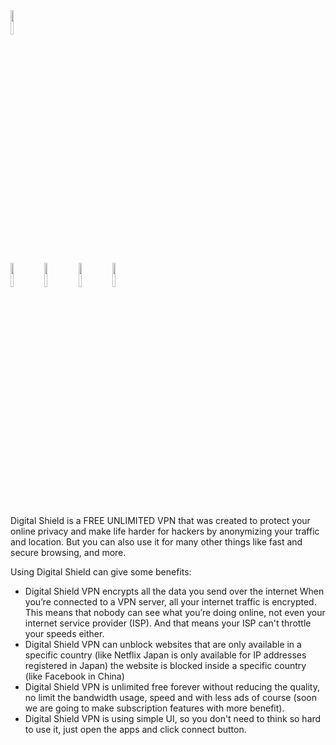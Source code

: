 <img src="https://play-lh.googleusercontent.com/NDE-4I0wEyqdYs7S_8xok_ths4X7Xdh34Ckq8TfuR2WKqdyi8--wPzC0gGlYa-0kZ9ms=w480-h960-rw" width="10%">



<img src="https://play-lh.googleusercontent.com/4tOrdJRtykP9l25AvlVv1lVtuSWwCa9Ls22ZDZ7LqdDW5KYnXqphxEsNsJoV0TFGrg=w526-h296-rw" width="10%"> <img src="https://play-lh.googleusercontent.com/HHJXM9-xSppEYEqejJkboiTZv7BfAbSx8TD_KCDU4IhYgqONZ8sNU6mvmMAlJMHpaLo1=w526-h296-rw" width="10%"> <img src="https://play-lh.googleusercontent.com/h57P0yuu0lW_kBgM0maHUsRkO5oRPtaAWNLtETtMZ573yNvexKbIWzJPjM1aGvnxtg=w526-h296-rw" width="10%"> <img src="https://play-lh.googleusercontent.com/50Z3GdxglgNzX40sCCIac2WH7xIdWe4k91br9qF7lt3ll0Du48agndf53uW-1ATUvVk=w526-h296-rw" width="10%"> 


Digital Shield is a FREE UNLIMITED VPN that was created to protect your online privacy and make life harder for hackers by anonymizing your traffic and location. But you can also use it for many other things like fast and secure browsing, and more.

Using Digital Shield can give some benefits:
* Digital Shield VPN encrypts all the data you send over the internet
When you’re connected to a VPN server, all your internet traffic is encrypted. This means that nobody can see what you’re doing online, not even your internet service provider (ISP). And that means your ISP can't throttle your speeds either.
* Digital Shield VPN can unblock websites that are only available in a specific country (like Netflix Japan is only available for IP addresses registered in Japan) the website is blocked inside a specific country (like Facebook in China)
* Digital Shield VPN is unlimited free forever without reducing the quality, no limit the bandwidth usage, speed and with less ads of course (soon we are going to make subscription features with more benefit).
* Digital Shield VPN is using simple UI, so you don't need to think so hard to use it, just open the apps and click connect button.

